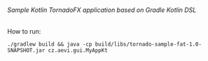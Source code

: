 ###### Sample Kotlin TornadoFX application based on Gradle Kotlin DSL 

How to run: 

```shell script
./gradlew build && java -cp build/libs/tornado-sample-fat-1.0-SNAPSHOT.jar cz.aevi.gui.MyAppKt
```